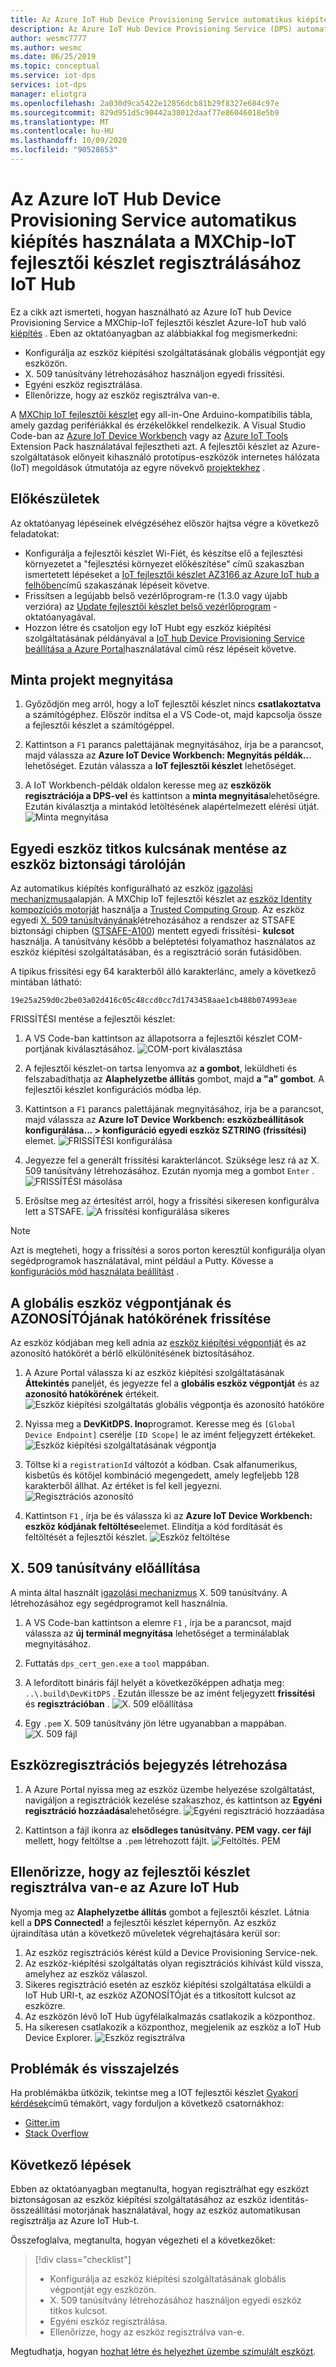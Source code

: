 ```yaml
---
title: Az Azure IoT Hub Device Provisioning Service automatikus kiépítés használata a MXChip-IoT fejlesztői készlet regisztrálásához IoT Hub használatával | Microsoft Docs
description: Az Azure IoT Hub Device Provisioning Service (DPS) automatikus kiépítés használata a MXChip-IoT fejlesztői készlet a IoT Hubsal való regisztrálásához.
author: wesmc7777
ms.author: wesmc
ms.date: 06/25/2019
ms.topic: conceptual
ms.service: iot-dps
services: iot-dps
manager: eliotgra
ms.openlocfilehash: 2a030d9ca5422e12856dcb81b29f8327e684c97e
ms.sourcegitcommit: 829d951d5c90442a38012daaf77e86046018e5b9
ms.translationtype: MT
ms.contentlocale: hu-HU
ms.lasthandoff: 10/09/2020
ms.locfileid: "90528653"
---
```

# <a name="use-azure-iot-hub-device-provisioning-service-auto-provisioning-to-register-the-mxchip-iot-devkit-with-iot-hub"></a>Az Azure IoT Hub Device Provisioning Service automatikus kiépítés használata a MXChip-IoT fejlesztői készlet regisztrálásához IoT Hub

Ez a cikk azt ismerteti, hogyan használható az Azure IoT hub Device Provisioning Service a MXChip-IoT fejlesztői készlet Azure-IoT hub való [kiépítés](about-iot-dps.md#provisioning-process) . Eben az oktatóanyagban az alábbiakkal fog megismerkedni:

* Konfigurálja az eszköz kiépítési szolgáltatásának globális végpontját egy eszközön.
* X. 509 tanúsítvány létrehozásához használjon egyedi frissítési.
* Egyéni eszköz regisztrálása.
* Ellenőrizze, hogy az eszköz regisztrálva van-e.

A [MXChip IoT fejlesztői készlet](https://aka.ms/iot-devkit) egy all-in-One Arduino-kompatibilis tábla, amely gazdag perifériákkal és érzékelőkkel rendelkezik. A Visual Studio Code-ban az [Azure IoT Device Workbench](https://aka.ms/iot-workbench) vagy az [Azure IoT Tools](https://aka.ms/azure-iot-tools) Extension Pack használatával fejlesztheti azt. A fejlesztői készlet az Azure-szolgáltatások előnyeit kihasználó prototípus-eszközök internetes hálózata (IoT) megoldások útmutatója az egyre növekvő [projektekhez](https://microsoft.github.io/azure-iot-developer-kit/docs/projects/) .

## <a name="before-you-begin"></a>Előkészületek

Az oktatóanyag lépéseinek elvégzéséhez először hajtsa végre a következő feladatokat:

* Konfigurálja a fejlesztői készlet Wi-Fiét, és készítse elő a fejlesztési környezetet a "fejlesztési környezet előkészítése" című szakaszban ismertetett lépéseket a [IoT fejlesztői készlet AZ3166 az Azure IoT hub a felhőben](/azure/iot-hub/iot-hub-arduino-iot-devkit-az3166-get-started#prepare-the-development-environment)című szakaszának lépéseit követve.
* Frissítsen a legújabb belső vezérlőprogram-re (1.3.0 vagy újabb verzióra) az [Update fejlesztői készlet belső vezérlőprogram](https://microsoft.github.io/azure-iot-developer-kit/docs/firmware-upgrading/) -oktatóanyagával.
* Hozzon létre és csatoljon egy IoT Hubt egy eszköz kiépítési szolgáltatásának példányával a [IoT hub Device Provisioning Service beállítása a Azure Portal](/azure/iot-dps/quick-setup-auto-provision)használatával című rész lépéseit követve.

## <a name="open-sample-project"></a>Minta projekt megnyitása

1. Győződjön meg arról, hogy a IoT fejlesztői készlet nincs **csatlakoztatva** a számítógéphez. Először indítsa el a VS Code-ot, majd kapcsolja össze a fejlesztői készlet a számítógéppel.

1. Kattintson a `F1` parancs palettájának megnyitásához, írja be a parancsot, majd válassza az **Azure IoT Device Workbench: Megnyitás példák..**. lehetőséget. Ezután válassza a **IoT fejlesztői készlet** lehetőséget.

1. A IoT Workbench-példák oldalon keresse meg az **eszközök regisztrációja a DPS-vel** és kattintson a **minta megnyitása**lehetőségre. Ezután kiválasztja a mintakód letöltésének alapértelmezett elérési útját.
    ![Minta megnyitása](media/how-to-connect-mxchip-iot-devkit/open-sample.png)

## <a name="save-a-unique-device-secret-on-device-security-storage"></a>Egyedi eszköz titkos kulcsának mentése az eszköz biztonsági tárolóján

Az automatikus kiépítés konfigurálható az eszköz [igazolási mechanizmusa](concepts-service.md#attestation-mechanism)alapján. A MXChip IoT fejlesztői készlet az [eszköz Identity kompozíciós motorját](https://trustedcomputinggroup.org/wp-content/uploads/Foundational-Trust-for-IOT-and-Resource-Constrained-Devices.pdf) használja a [Trusted Computing Group](https://trustedcomputinggroup.org). Az eszköz egyedi [X. 509 tanúsítványának](concepts-x509-attestation.md)létrehozásához a rendszer az STSAFE biztonsági chipben ([STSAFE-A100](https://microsoft.github.io/azure-iot-developer-kit/docs/understand-security-chip/)) mentett egyedi frissítési- **kulcsot** használja. A tanúsítvány később a beléptetési folyamathoz használatos az eszköz kiépítési szolgáltatásában, és a regisztráció során futásidőben.

A tipikus frissítési egy 64 karakterből álló karakterlánc, amely a következő mintában látható:

```
19e25a259d0c2be03a02d416c05c48ccd0cc7d1743458aae1cb488b074993eae
```

FRISSÍTÉSI mentése a fejlesztői készlet:

1. A VS Code-ban kattintson az állapotsorra a fejlesztői készlet COM-portjának kiválasztásához.
  ![COM-port kiválasztása](media/how-to-connect-mxchip-iot-devkit/select-com.png)

1. A fejlesztői készlet-on tartsa lenyomva az **a gombot**, leküldheti és felszabadíthatja az **Alaphelyzetbe állítás** gombot, majd **a "a" gombot**. A fejlesztői készlet konfigurációs módba lép.

1. Kattintson a `F1` parancs palettájának megnyitásához, írja be a parancsot, majd válassza az **Azure IoT Device Workbench: eszközbeállítások konfigurálása... > konfiguráció egyedi eszköz SZTRING (frissítési)** elemet.
  ![FRISSÍTÉSI konfigurálása](media/how-to-connect-mxchip-iot-devkit/config-uds.png)

1. Jegyezze fel a generált frissítési karakterláncot. Szüksége lesz rá az X. 509 tanúsítvány létrehozásához. Ezután nyomja meg a gombot `Enter` .
  ![FRISSÍTÉSI másolása](media/how-to-connect-mxchip-iot-devkit/copy-uds.png)

1. Erősítse meg az értesítést arról, hogy a frissítési sikeresen konfigurálva lett a STSAFE.
  ![A frissítési konfigurálása sikeres](media/how-to-connect-mxchip-iot-devkit/config-uds-success.png)

> [!NOTE]
> Azt is megteheti, hogy a frissítési a soros porton keresztül konfigurálja olyan segédprogramok használatával, mint például a Putty. Kövesse a [konfigurációs mód használata beállítást](https://microsoft.github.io/azure-iot-developer-kit/docs/use-configuration-mode/) .

## <a name="update-the-global-device-endpoint-and-id-scope"></a>A globális eszköz végpontjának és AZONOSÍTÓjának hatókörének frissítése

Az eszköz kódjában meg kell adnia az [eszköz kiépítési végpontját](/azure/iot-dps/concepts-service#device-provisioning-endpoint) és az azonosító hatókörét a bérlő elkülönítésének biztosításához.

1. A Azure Portal válassza ki az eszköz kiépítési szolgáltatásának **Áttekintés** paneljét, és jegyezze fel a **globális eszköz végpontját** és az **azonosító hatókörének** értékeit.
  ![Eszköz kiépítési szolgáltatás globális végpontja és azonosító hatóköre](media/how-to-connect-mxchip-iot-devkit/dps-global-endpoint.png)

1. Nyissa meg a **DevKitDPS. Ino**programot. Keresse meg és `[Global Device Endpoint]` cserélje `[ID Scope]` le az imént feljegyzett értékeket.
  ![Eszköz kiépítési szolgáltatásának végpontja](media/how-to-connect-mxchip-iot-devkit/endpoint.png)

1. Töltse ki a `registrationId` változót a kódban. Csak alfanumerikus, kisbetűs és kötőjel kombináció megengedett, amely legfeljebb 128 karakterből állhat. Az értéket is fel kell jegyezni.
  ![Regisztrációs azonosító](media/how-to-connect-mxchip-iot-devkit/registration-id.png)

1. Kattintson `F1` , írja be és válassza ki az **Azure IoT Device Workbench: eszköz kódjának feltöltése**elemet. Elindítja a kód fordítását és feltöltését a fejlesztői készlet.
  ![Eszköz feltöltése](media/how-to-connect-mxchip-iot-devkit/device-upload.png)

## <a name="generate-x509-certificate"></a>X. 509 tanúsítvány előállítása

A minta által használt [igazolási mechanizmus](/azure/iot-dps/concepts-device#attestation-mechanism) X. 509 tanúsítvány. A létrehozásához egy segédprogramot kell használnia.

1. A VS Code-ban kattintson a elemre `F1` , írja be a parancsot, majd válassza az **új terminál megnyitása** lehetőséget a terminálablak megnyitásához.

1. Futtatás `dps_cert_gen.exe` a `tool` mappában.

1. A lefordított bináris fájl helyét a következőképpen adhatja meg: `..\.build\DevKitDPS` . Ezután illessze be az imént feljegyzett **frissítési** és **regisztrációban** . 
  ![X. 509 előállítása](media/how-to-connect-mxchip-iot-devkit/gen-x509.png)

1. Egy `.pem` X. 509 tanúsítvány jön létre ugyanabban a mappában.
  ![X. 509 fájl](media/how-to-connect-mxchip-iot-devkit/pem-file.png)

## <a name="create-a-device-enrollment-entry"></a>Eszközregisztrációs bejegyzés létrehozása

1. A Azure Portal nyissa meg az eszköz üzembe helyezése szolgáltatást, navigáljon a regisztrációk kezelése szakaszhoz, és kattintson az **Egyéni regisztráció hozzáadása**lehetőségre.
  ![Egyéni regisztráció hozzáadása](media/how-to-connect-mxchip-iot-devkit/add-enrollment.png)

1. Kattintson a fájl ikonra az **elsődleges tanúsítvány. PEM vagy. cer fájl** mellett, hogy feltöltse a `.pem` létrehozott fájlt.
  ![Feltöltés. PEM](media/how-to-connect-mxchip-iot-devkit/upload-pem.png)

## <a name="verify-the-devkit-is-registered-with-azure-iot-hub"></a>Ellenőrizze, hogy az fejlesztői készlet regisztrálva van-e az Azure IoT Hub

Nyomja meg az **Alaphelyzetbe állítás** gombot a fejlesztői készlet. Látnia kell a **DPS Connected!** a fejlesztői készlet képernyőn. Az eszköz újraindítása után a következő műveletek végrehajtására kerül sor:

1. Az eszköz regisztrációs kérést küld a Device Provisioning Service-nek.
1. Az eszköz-kiépítési szolgáltatás olyan regisztrációs kihívást küld vissza, amelyhez az eszköz válaszol.
1. Sikeres regisztráció esetén az eszköz kiépítési szolgáltatása elküldi a IoT Hub URI-t, az eszköz AZONOSÍTÓját és a titkosított kulcsot az eszközre.
1. Az eszközön lévő IoT Hub ügyfélalkalmazás csatlakozik a központhoz.
1. Ha sikeresen csatlakozik a központhoz, megjelenik az eszköz a IoT Hub Device Explorer.
  ![Eszköz regisztrálva](./media/how-to-connect-mxchip-iot-devkit/device-registered.png)

## <a name="problems-and-feedback"></a>Problémák és visszajelzés

Ha problémákba ütközik, tekintse meg a IOT fejlesztői készlet [Gyakori kérdések](https://microsoft.github.io/azure-iot-developer-kit/docs/faq/)című témakört, vagy forduljon a következő csatornákhoz:

* [Gitter.im](https://gitter.im/Microsoft/azure-iot-developer-kit)
* [Stack Overflow](https://stackoverflow.com/questions/tagged/iot-devkit)

## <a name="next-steps"></a>Következő lépések

Ebben az oktatóanyagban megtanulta, hogyan regisztrálhat egy eszközt biztonságosan az eszköz kiépítési szolgáltatásához az eszköz identitás-összeállítási motorjának használatával, hogy az eszköz automatikusan regisztrálja az Azure IoT Hub-t. 

Összefoglalva, megtanulta, hogyan végezheti el a következőket:

> [!div class="checklist"]
> * Konfigurálja az eszköz kiépítési szolgáltatásának globális végpontját egy eszközön.
> * X. 509 tanúsítvány létrehozásához használjon egyedi eszköz titkos kulcsot.
> * Egyéni eszköz regisztrálása.
> * Ellenőrizze, hogy az eszköz regisztrálva van-e.

Megtudhatja, hogyan [hozhat létre és helyezhet üzembe szimulált eszközt](./quick-create-simulated-device.md).

